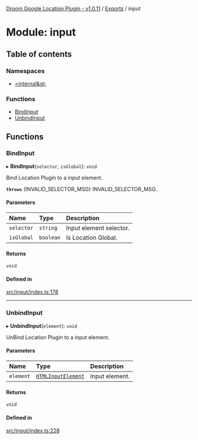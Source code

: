 [Droom Google Location Plugin - v1.0.11](../README.md) / [Exports](../modules.md) / input

# Module: input

## Table of contents

### Namespaces

- [&lt;internal\&gt;](input._internal_.md)

### Functions

- [BindInput](input.md#bindinput)
- [UnbindInput](input.md#unbindinput)

## Functions

### BindInput

▸ **BindInput**(`selector`, `isGlobal`): `void`

Bind Location Plugin to a input element.

**`throws`** {INVALID_SELECTOR_MSG} INVALID_SELECTOR_MSG.

#### Parameters

| Name | Type | Description |
| :------ | :------ | :------ |
| `selector` | `string` | Input element selector. |
| `isGlobal` | `boolean` | Is Location Global. |

#### Returns

`void`

#### Defined in

[src/input/index.ts:178](https://github.com/hitendrarao/location/blob/31fbd1f/src/input/index.ts#L178)

___

### UnbindInput

▸ **UnbindInput**(`element`): `void`

UnBind Location Plugin to a input element.

#### Parameters

| Name | Type | Description |
| :------ | :------ | :------ |
| `element` | [`HTMLInputElement`](input._internal_.md#htmlinputelement) | Input element. |

#### Returns

`void`

#### Defined in

[src/input/index.ts:228](https://github.com/hitendrarao/location/blob/31fbd1f/src/input/index.ts#L228)
